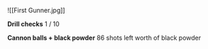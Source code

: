 ![[First Gunner.jpg]]

**Drill checks**
1 / 10

**Cannon balls + black powder**
86 shots left worth of black powder